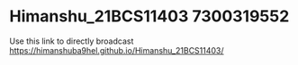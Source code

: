 # Himanshu_21BCS11403 7300319552
Use this link to directly broadcast https://himanshuba9hel.github.io/Himanshu_21BCS11403/